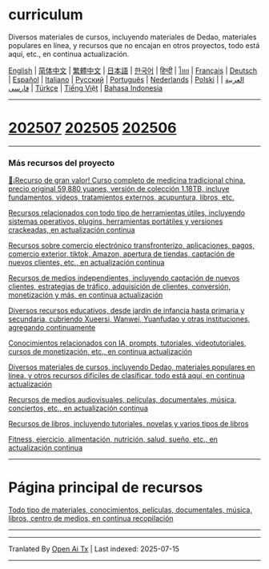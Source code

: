 # curriculum

Diversos materiales de cursos, incluyendo materiales de Dedao, materiales populares en línea, y recursos que no encajan en otros proyectos, todo está aquí, etc., en continua actualización.


[English](https://openaitx.github.io/view.html?user=mswnlz&project=curriculum&lang=en) | [简体中文](https://openaitx.github.io/view.html?user=mswnlz&project=curriculum&lang=zh-CN) | [繁體中文](https://openaitx.github.io/view.html?user=mswnlz&project=curriculum&lang=zh-TW) | [日本語](https://openaitx.github.io/view.html?user=mswnlz&project=curriculum&lang=ja) | [한국어](https://openaitx.github.io/view.html?user=mswnlz&project=curriculum&lang=ko) | [हिन्दी](https://openaitx.github.io/view.html?user=mswnlz&project=curriculum&lang=hi) | [ไทย](https://openaitx.github.io/view.html?user=mswnlz&project=curriculum&lang=th) | [Français](https://openaitx.github.io/view.html?user=mswnlz&project=curriculum&lang=fr) | [Deutsch](https://openaitx.github.io/view.html?user=mswnlz&project=curriculum&lang=de) | [Español](https://openaitx.github.io/view.html?user=mswnlz&project=curriculum&lang=es) | [Italiano](https://openaitx.github.io/view.html?user=mswnlz&project=curriculum&lang=it) | [Русский](https://openaitx.github.io/view.html?user=mswnlz&project=curriculum&lang=ru) | [Português](https://openaitx.github.io/view.html?user=mswnlz&project=curriculum&lang=pt) | [Nederlands](https://openaitx.github.io/view.html?user=mswnlz&project=curriculum&lang=nl) | [Polski](https://openaitx.github.io/view.html?user=mswnlz&project=curriculum&lang=pl) | [العربية](https://openaitx.github.io/view.html?user=mswnlz&project=curriculum&lang=ar) | [فارسی](https://openaitx.github.io/view.html?user=mswnlz&project=curriculum&lang=fa) | [Türkçe](https://openaitx.github.io/view.html?user=mswnlz&project=curriculum&lang=tr) | [Tiếng Việt](https://openaitx.github.io/view.html?user=mswnlz&project=curriculum&lang=vi) | [Bahasa Indonesia](https://openaitx.github.io/view.html?user=mswnlz&project=curriculum&lang=id)

-------------------

# [202507](https://raw.githubusercontent.com/mswnlz/curriculum/main/202507.md) [202505](https://raw.githubusercontent.com/mswnlz/curriculum/main/202505.md) [202506](https://raw.githubusercontent.com/mswnlz/curriculum/main/202506.md)

---------------
### Más recursos del proyecto

[🎁¡Recurso de gran valor! Curso completo de medicina tradicional china, precio original 59,880 yuanes, versión de colección 1.18TB, incluye fundamentos, videos, tratamientos externos, acupuntura, libros, etc.](https://github.com/mswnlz/chinese-traditional)

[Recursos relacionados con todo tipo de herramientas útiles, incluyendo sistemas operativos, plugins, herramientas portátiles y versiones crackeadas, en actualización continua](https://github.com/mswnlz/tools)


[Recursos sobre comercio electrónico transfronterizo, aplicaciones, pagos, comercio exterior, tiktok, Amazon, apertura de tiendas, captación de nuevos clientes, etc., en actualización continua](https://github.com/mswnlz/cross-border)

[Recursos de medios independientes, incluyendo captación de nuevos clientes, estrategias de tráfico, adquisición de clientes, conversión, monetización y más, en continua actualización](https://github.com/mswnlz/self-media)

[ Diversos recursos educativos, desde jardín de infancia hasta primaria y secundaria, cubriendo Xueersi, Wanwei, Yuanfudao y otras instituciones, agregando continuamente](https://github.com/mswnlz/edu-knowlege)

[Conocimientos relacionados con IA, prompts, tutoriales, videotutoriales, cursos de monetización, etc., en continua actualización](https://github.com/mswnlz/AIknowledge)

[Diversos materiales de cursos, incluyendo Dedao, materiales populares en línea, y otros recursos difíciles de clasificar, todo está aquí, en continua actualización](https://github.com/mswnlz/curriculum)

[Recursos de medios audiovisuales, películas, documentales, música, conciertos, etc., en actualización continua](https://github.com/mswnlz/movies)

[Recursos de libros, incluyendo tutoriales, novelas y varios tipos de libros](https://github.com/mswnlz/book)

[Fitness, ejercicio, alimentación, nutrición, salud, sueño, etc., en actualización continua](https://github.com/mswnlz/healthy)

---------------

# Página principal de recursos
[Todo tipo de materiales, conocimientos, películas, documentales, música, libros, centro de medios, en continua recopilación](https://github.com/mswnlz)

---------------


---

Tranlated By [Open Ai Tx](https://github.com/OpenAiTx/OpenAiTx) | Last indexed: 2025-07-15

---